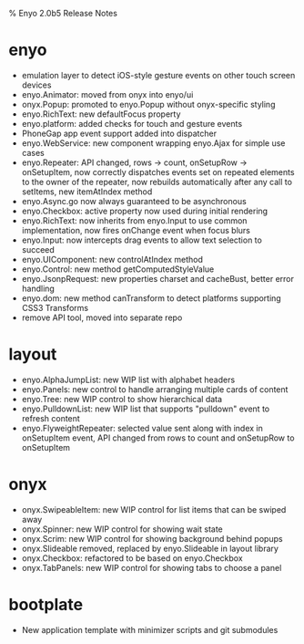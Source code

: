 % Enyo 2.0b5 Release Notes

# enyo

* emulation layer to detect iOS-style gesture events on other touch screen devices
* enyo.Animator: moved from onyx into enyo/ui
* onyx.Popup: promoted to enyo.Popup without onyx-specific styling
* enyo.RichText: new defaultFocus property
* enyo.platform: added checks for touch and gesture events
* PhoneGap app event support added into dispatcher
* enyo.WebService: new component wrapping enyo.Ajax for simple use cases
* enyo.Repeater: API changed, rows -> count, onSetupRow -> onSetupItem, now 
  correctly dispatches events set on repeated elements to the owner of the repeater,
  now rebuilds automatically after any call to setItems, new itemAtIndex method
* enyo.Async.go now always guaranteed to be asynchronous
* enyo.Checkbox: active property now used during initial rendering
* enyo.RichText: now inherits from enyo.Input to use common implementation,
  now fires onChange event when focus blurs
* enyo.Input: now intercepts drag events to allow text selection to succeed
* enyo.UIComponent: new controlAtIndex method
* enyo.Control: new method getComputedStyleValue
* enyo.JsonpRequest: new properties charset and cacheBust, better error handling
* enyo.dom: new method canTransform to detect platforms supporting CSS3 Transforms
* remove API tool, moved into separate repo

# layout

* enyo.AlphaJumpList: new WIP list with alphabet headers
* enyo.Panels: new control to handle arranging multiple cards of content
* enyo.Tree: new WIP control to show hierarchical data
* enyo.PulldownList: new WIP list that supports "pulldown" event to refresh content
* enyo.FlyweightRepeater: selected value sent along with index in onSetupItem event,
  API changed from rows to count and onSetupRow to onSetupItem

# onyx

* onyx.SwipeableItem: new WIP control for list items that can be swiped away
* onyx.Spinner: new WIP control for showing wait state
* onyx.Scrim: new WIP control for showing background behind popups
* onyx.Slideable removed, replaced by enyo.Slideable in layout library
* onyx.Checkbox: refactored to be based on enyo.Checkbox
* onyx.TabPanels: new WIP control for showing tabs to choose a panel

# bootplate

* New application template with minimizer scripts and git submodules